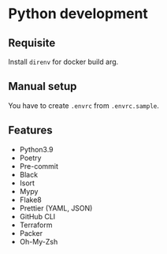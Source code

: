 # Python development

## Requisite

Install `direnv` for docker build arg.

## Manual setup

You have to create `.envrc` from `.envrc.sample`.

## Features

* Python3.9
* Poetry
* Pre-commit
* Black
* Isort
* Mypy
* Flake8
* Prettier (YAML, JSON)
* GitHub CLI
* Terraform
* Packer
* Oh-My-Zsh
